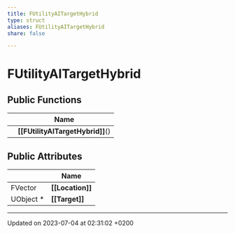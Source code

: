 ```yaml
---
title: FUtilityAITargetHybrid
type: struct
aliases: FUtilityAITargetHybrid
share: false

---
```


# FUtilityAITargetHybrid





## Public Functions

|                | Name           |
| -------------- | -------------- |
| | **[[FUtilityAITargetHybrid]]**() |

## Public Attributes

|                | Name           |
| -------------- | -------------- |
| FVector | **[[Location]]**  |
| UObject * | **[[Target]]**  |

-------------------------------

Updated on 2023-07-04 at 02:31:02 +0200